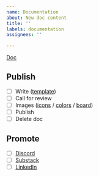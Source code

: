 ```yaml
---
name: Documentation
about: New doc content
title: ''
labels: documentation
assignees: ''

---
```


[Doc]()

## Publish
- [ ] Write ([template](https://docs.google.com/document/d/1KFWb4ysQoKe2Cz8SHt6ri1ZiUkni6gRnKVdwJVKDS7M/edit?usp=sharing))
- [ ] Call for review
- [ ] Images ([icons](https://fontawesome.com/search?o=r&m=free) / [colors](https://designsystem.digital.gov/design-tokens/color/system-tokens/) / [board](https://www.figma.com/design/GsHY2OGkxXmlcKhREfaKY0/ScanGov-brand-assets?node-id=0-1&t=jXjE31bO5pIAgzst-1))
- [ ] Publish
- [ ] Delete doc

## Promote
- [ ] [Discord](https://discord.gg/EPCXEMAX5y)
- [ ] [Substack](https://scangov.substack.com/)
- [ ] [LinkedIn](https://www.linkedin.com/company/scangov)
